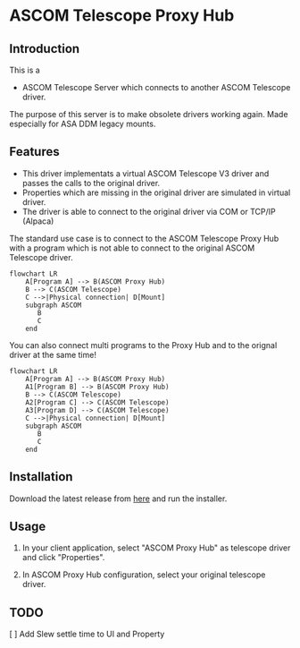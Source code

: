 # ASCOM Telescope Proxy Hub

## Introduction
This is a 
* ASCOM Telescope Server which connects to another ASCOM Telescope driver.

The purpose of this server is to make obsolete drivers working again. Made especially for ASA DDM legacy mounts.

## Features
* This driver implementats a virtual ASCOM Telescope V3 driver and passes the calls to the original driver.
* Properties which are missing in the original driver are simulated in virtual driver.
* The driver is able to connect to the original driver via COM or TCP/IP (Alpaca)
  

The standard use case is to connect to the ASCOM Telescope Proxy Hub with a program which is not able to connect to the original ASCOM Telescope driver.

```mermaid
flowchart LR
    A[Program A] --> B(ASCOM Proxy Hub)
    B --> C(ASCOM Telescope)
    C -->|Physical connection| D[Mount]
    subgraph ASCOM
       B
       C
    end
```

You can also connect multi programs to the Proxy Hub and to the orignal driver at the same time!

```mermaid
flowchart LR
    A[Program A] --> B(ASCOM Proxy Hub)
    A1[Program B] --> B(ASCOM Proxy Hub)
    B --> C(ASCOM Telescope)
    A2[Program C] --> C(ASCOM Telescope)
    A3[Program D] --> C(ASCOM Telescope)
    C -->|Physical connection| D[Mount]
    subgraph ASCOM
       B
       C
    end
```



## Installation

Download the latest release from [here](https://github.com/photon1503/ASCOMProxyHub/releases/latest) and run the installer.

## Usage

1. In your client application, select "ASCOM Proxy Hub" as telescope driver and click "Properties".

2. In ASCOM Proxy Hub configuration, select your original telescope driver.

## TODO
[ ] Add Slew settle time to UI and Property
